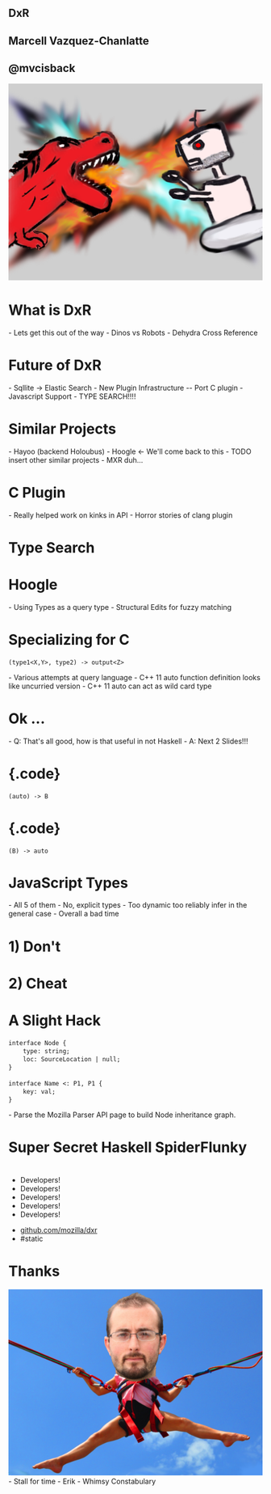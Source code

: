 <section class="foo">
<h1>DxR</h1>
<h2>Marcell Vazquez-Chanlatte</h2>
<h2>@mvcisback</h2>
<img src="images/dXr.png" class="big-img">
</section>

# What is DxR
<div class="notes">
- Lets get this out of the way
- Dinos vs Robots
- Dehydra Cross Reference
</div>

# Future of DxR

<div class="notes">
- Sqllite -> Elastic Search
- New Plugin Infrastructure
-- Port C plugin
- Javascript Support
- TYPE SEARCH!!!!
</div>

# Similar Projects #

<div class="notes">
 - Hayoo (backend Holoubus)
 - Hoogle <- We'll come back to this
 - TODO insert other similar projects
 - MXR duh...
</div>

# C Plugin #

<div class="notes">
- Really helped work on kinks in API
- Horror stories of clang plugin
</div>

# Type Search #

# Hoogle #

<div class="notes">
   - Using Types as a query type
   - Structural Edits for fuzzy matching
</div>

# Specializing for C

```
(type1<X,Y>, type2) -> output<Z>
```

<div class="notes">
   - Various attempts at query language
   - C++ 11 auto function definition looks like uncurried version
   - C++ 11 auto can act as wild card type
</div>

# Ok ...
<div class="notes">
   - Q: That's all good, how is that useful in not Haskell
   - A: Next 2 Slides!!!
</div>

# {.code}

```
(auto) -> B
```

# {.code}

```
(B) -> auto
```

# JavaScript Types

<div class="notes">
 - All 5 of them
 - No, explicit types
 - Too dynamic too reliably infer in the general case
 - Overall a bad time
</div>

# 1) Don't

# 2) Cheat

# A Slight Hack #

```
interface Node {
    type: string;
    loc: SourceLocation | null;
}

interface Name <: P1, P1 {
    key: val;
}
```

<div class="notes">
- Parse the Mozilla Parser API page to build Node inheritance graph.
</div>

# Super Secret Haskell SpiderFlunky #

# 
<ul id="developers">
<li>Developers!</li>
<li>Developers!</li>
<li>Developers!</li>
<li>Developers!</li>
<li>Developers!</li>
</ul>


- [github.com/mozilla/dxr](http://www.github.com/mozilla/dxr)
- \#static

# Thanks #
<img src="images/erik.png" class="big-img">
<div class="notes">
- Stall for time
- Erik
- Whimsy Constabulary
</div>
